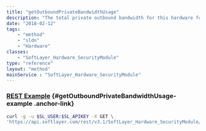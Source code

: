 ```yaml
---
title: "getOutboundPrivateBandwidthUsage"
description: "The total private outbound bandwidth for this hardware for the current billing cycle."
date: "2018-02-12"
tags:
    - "method"
    - "sldn"
    - "Hardware"
classes:
    - "SoftLayer_Hardware_SecurityModule"
type: "reference"
layout: "method"
mainService : "SoftLayer_Hardware_SecurityModule"
---
```


### [REST Example](#getOutboundPrivateBandwidthUsage-example) <a href="/article/rest/"><i class="fas fa-question"></i></a> {#getOutboundPrivateBandwidthUsage-example .anchor-link} 
```bash
curl -g -u $SL_USER:$SL_APIKEY -X GET \
'https://api.softlayer.com/rest/v3.1/SoftLayer_Hardware_SecurityModule/{SoftLayer_Hardware_SecurityModuleID}/getOutboundPrivateBandwidthUsage'
```
